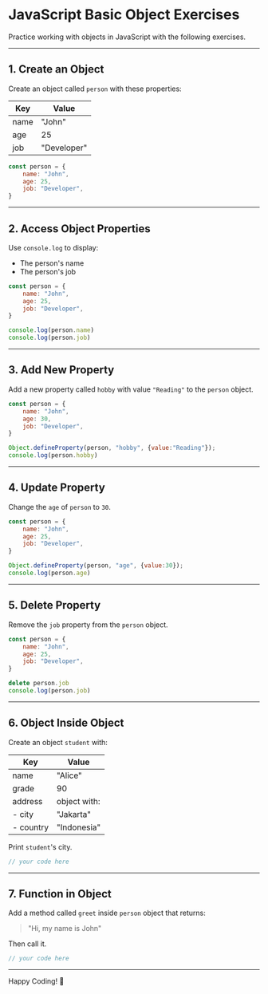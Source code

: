 
# JavaScript Basic Object Exercises

Practice working with objects in JavaScript with the following exercises.

---

## 1. Create an Object

Create an object called `person` with these properties:

| Key   | Value       |
|-------|-------------|
| name  | "John"      |
| age   | 25          |
| job   | "Developer" |

```javascript
const person = {
    name: "John",
    age: 25,
    job: "Developer",
}
```

---

## 2. Access Object Properties

Use `console.log` to display:
- The person's name
- The person's job

```javascript
const person = {
    name: "John",
    age: 25,
    job: "Developer",
}

console.log(person.name)
console.log(person.job)
```

---

## 3. Add New Property

Add a new property called `hobby` with value `"Reading"` to the `person` object.

```javascript
const person = {
    name: "John",
    age: 30,
    job: "Developer",
}

Object.defineProperty(person, "hobby", {value:"Reading"});
console.log(person.hobby)
```

---

## 4. Update Property

Change the `age` of `person` to `30`.

```javascript
const person = {
    name: "John",
    age: 25,
    job: "Developer",
}

Object.defineProperty(person, "age", {value:30});
console.log(person.age)
```

---

## 5. Delete Property

Remove the `job` property from the `person` object.

```javascript
const person = {
    name: "John",
    age: 25,
    job: "Developer",
}

delete person.job
console.log(person.job)
```

---

## 6. Object Inside Object

Create an object `student` with:

| Key     | Value              |
|---------|-------------------|
| name    | "Alice"           |
| grade   | 90                |
| address | object with:      |
| - city  | "Jakarta"         |
| - country | "Indonesia"     |

Print `student`'s city.

```javascript
// your code here
```

---

## 7. Function in Object

Add a method called `greet` inside `person` object that returns:

> "Hi, my name is John"

Then call it.

```javascript
// your code here
```

---

Happy Coding! 🚀
